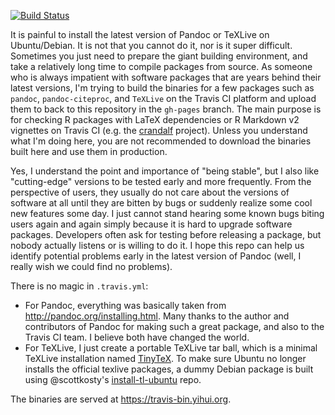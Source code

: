 [![Build Status](https://travis-ci.org/yihui/travis-bin.svg)](https://travis-ci.org/yihui/travis-bin)

It is painful to install the latest version of Pandoc or TeXLive on
Ubuntu/Debian. It is not that you cannot do it, nor is it super difficult.
Sometimes you just need to prepare the giant building environment, and take a
relatively long time to compile packages from source. As someone who is always
impatient with software packages that are years behind their latest versions,
I'm trying to build the binaries for a few packages such as `pandoc`,
`pandoc-citeproc`, and `TeXLive` on the Travis CI platform and upload them to
back to this repository in the `gh-pages` branch. The main purpose is
for checking R packages with LaTeX dependencies or R Markdown v2 vignettes on
Travis CI (e.g. the [crandalf](https://github.com/yihui/crandalf) project).
Unless you understand what I'm doing here, you are not recommended to download
the binaries built here and use them in production.

Yes, I understand the point and importance of "being stable", but I also like
"cutting-edge" versions to be tested early and more frequently. From the
perspective of users, they usually do not care about the versions of software at
all until they are bitten by bugs or suddenly realize some cool new features
some day. I just cannot stand hearing some known bugs biting users again and
again simply because it is hard to upgrade software packages. Developers often
ask for testing before releasing a package, but nobody actually listens or is
willing to do it. I hope this repo can help us identify potential problems early
in the latest version of Pandoc (well, I really wish we could find no problems).

There is no magic in `.travis.yml`:

- For Pandoc, everything was basically taken from
  <http://pandoc.org/installing.html>. Many thanks to the author
  and contributors of Pandoc for making such a great package, and also to the
  Travis CI team. I believe both have changed the world.
- For TeXLive, I just create a portable TeXLive tar ball, which is a minimal
  TeXLive installation named [TinyTeX](https://yihui.org/tinytex/). To make
  sure Ubuntu no longer installs the official texlive packages, a dummy Debian
  package is built using @scottkosty's
  [install-tl-ubuntu](https://github.com/scottkosty/install-tl-ubuntu) repo.

The binaries are served at <https://travis-bin.yihui.org>.
